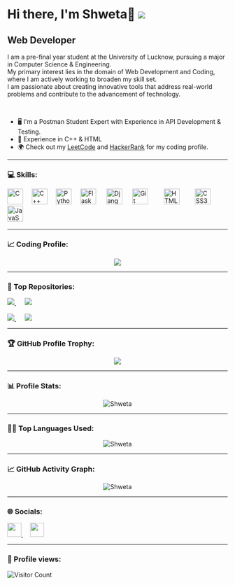  # Hi there, I'm Shweta👋 <a href="https://www.github.com/Shwet310" target="_blank" rel="noreferrer"><img src="https://img.shields.io/github/followers/Shwet310?logo=github&style=for-the-badge&color=0891b2&labelColor=1c1917" /></a>

Web Developer
--------------------------------------

I am a pre-final year student at the University of Lucknow, pursuing a major in Computer Science & Engineering.  
My primary interest lies in the domain of Web Development and Coding, where I am actively working to broaden my skill set.  
I am passionate about creating innovative tools that address real-world problems and contribute to the advancement of technology.

<br>

- 🖥️ I'm a Postman Student Expert with Experience in API Development & Testing.
- 🧠 Experience in C++ & HTML
- 🌍 Check out my [LeetCode](https://leetcode.com/shwet_a) and [HackerRank](https://www.hackerrank.com/profile/shweta3109555) for my coding profile.


---

### 💻 Skills:
<p align="left">
<a href="https://docs.microsoft.com/en-us/cpp/?view=msvc-170" target="_blank" rel="noreferrer"><img src="https://raw.githubusercontent.com/danielcranney/readme-generator/main/public/icons/skills/c-colored.svg" width="36" height="36" alt="C" /></a>&nbsp;&nbsp;&nbsp;&nbsp;
<a href="https://docs.microsoft.com/en-us/cpp/?view=msvc-170" target="_blank" rel="noreferrer"><img src="https://raw.githubusercontent.com/danielcranney/readme-generator/main/public/icons/skills/cplusplus-colored.svg" width="36" height="36" alt="C++" /></a>&nbsp;&nbsp;&nbsp;&nbsp;
<a href="https://www.python.org/" target="_blank" rel="noreferrer"><img src="https://github.com/danielcranney/profileme-dev/blob/main/public/icons/skills/python-colored.svg" width="36" height="36" alt="Python" /></a>&nbsp;&nbsp;&nbsp;&nbsp;
<a href="https://flask.palletsprojects.com/en/3.0.x/" target="_blank" rel="noreferrer"><img src="https://raw.githubusercontent.com/danielcranney/profileme-dev/main/public/icons/skills/flask-dark.svg" width="36" height="36" alt="Flask" /></a>&nbsp;&nbsp;&nbsp;&nbsp; 
<a href="https://www.djangoproject.com/" target="_blank" rel="noreferrer"><img src="https://github.com/danielcranney/profileme-dev/blob/main/public/icons/skills/django-colored.svg" width="36" height="36" alt="Django" /></a>&nbsp;&nbsp;&nbsp;&nbsp; 
<a href="https://git-scm.com/" target="_blank" rel="noreferrer"><img src="https://raw.githubusercontent.com/danielcranney/readme-generator/main/public/icons/skills/git-colored.svg" width="36" height="36" alt="Git" /></a>&nbsp;&nbsp;&nbsp;&nbsp;    
<a href="https://developer.mozilla.org/en-US/docs/Glossary/HTML5" target="_blank" rel="noreferrer"><img src="https://raw.githubusercontent.com/danielcranney/readme-generator/main/public/icons/skills/html5-colored.svg" width="36" height="36" alt="HTML5" /></a>&nbsp;&nbsp;&nbsp;&nbsp;    
<a href="https://www.w3.org/TR/CSS/#css" target="_blank" rel="noreferrer"><img src="https://raw.githubusercontent.com/danielcranney/readme-generator/main/public/icons/skills/css3-colored.svg" width="36" height="36" alt="CSS3" /></a>&nbsp;&nbsp;&nbsp;&nbsp;
<a href="https://developer.mozilla.org/en-US/docs/Web/JavaScript" target="_blank" rel="noreferrer"><img src="https://raw.githubusercontent.com/danielcranney/readme-generator/main/public/icons/skills/javascript-colored.svg " width="36" height="36" alt="JavaScript" /></a>&nbsp;&nbsp;&nbsp;&nbsp;
</p>



---

### 📈 Coding Profile:
<p align="center">
  <a target="_blank" href="https://leetcode.com/shwet_a" rel="noopener noreferrer">
    <img src="https://leetcard.jacoblin.cool/shwet_a?theme=dark&font=Poppins%20Infant&ext=heatmap">
  </a>
</p>

---

### 🏅 Top Repositories:
<div>
  <a href="https://github.com/Shwet310/Amazon-Product-Scraper-App" align="left">
    <img src="https://github-readme-stats-git-masterrstaa-rickstaa.vercel.app/api/pin/?username=Shwet310&repo=Amazon-Product-Scraper-App&title_color=0891b2&text_color=ffffff&icon_color=0891b2&bg_color=1c1917&hide_border=true&locale=en" />
  </a>
  &nbsp;&nbsp;&nbsp;&nbsp;
  <a href="https://github.com/Shwet310/A-Real-time-Chat-Application" align="right">
    <img src="https://github-readme-stats-git-masterrstaa-rickstaa.vercel.app/api/pin/?username=Shwet310&repo=A-Real-time-Chat-Application&title_color=0891b2&text_color=ffffff&icon_color=0891b2&bg_color=1c1917&hide_border=true&locale=en" />
  </a>
  <br><br>
  <a href="https://github.com/Shwet310/Weather-detector" align="left">
    <img src="https://github-readme-stats-git-masterrstaa-rickstaa.vercel.app/api/pin/?username=Shwet310&repo=Weather-detector&title_color=0891b2&text_color=ffffff&icon_color=0891b2&bg_color=1c1917&hide_border=true&locale=en" />
  </a>
  &nbsp;&nbsp;&nbsp;&nbsp;
  <a href="https://github.com/Shwet310/House-Price-Predictor" align="right">
    <img src="https://github-readme-stats-git-masterrstaa-rickstaa.vercel.app/api/pin/?username=Shwet310&repo=House-Price-Predictor&title_color=0891b2&text_color=ffffff&icon_color=0891b2&bg_color=1c1917&hide_border=true&locale=en" />
  </a>
</div>

---

### 🏆 GitHub Profile Trophy:

<p align="center">                                              
   <a href="https://github.com/ryo-ma/github-profile-trophy">
    <img src="https://github-profile-trophy.vercel.app/?username=Shwet310&column=8&theme=darkhub&no-frame=true&no-bg=true&rank=SSS,SS,S,AAA,AA,A,B,C,SECRET"/>
  </a>
</p>

---

### 📊 Profile Stats:

<p align="center">
  <img src = "https://readme-stats-hazel-two.vercel.app/api?username=Shwet310&bg_color=30,e96443,904e95&title_color=fff&text_color=fff" alt="Shweta" />
</p>

---

### 👨‍💻 Top Languages Used:

<p align="center">
  <img src = "https://readme-stats-hazel-two.vercel.app/api/top-langs/?username=Shwet310&langs_count=10&title_color=0891b2&text_color=ffffff&icon_color=0891b2&bg_color=1c1917&hide_border=true&locale=en&custom_title=Top%20%Languages" alt="Shweta" />
</p>

---

### 📈 GitHub Activity Graph:

<p align="center">
  <img src = "https://github-readme-streak-stats.herokuapp.com?user=Shwet310&theme=radical&ring=DD2727&fire=DD2727&dates=DD6227&sideNums=176FC5&sideLabels=1E90FF" alt="Shweta" />
</p>
  
---
                    
### 🌐 Socials:
<p align="left">
    <a href="https://www.github.com/Shwet310" target="_blank" rel="noreferrer">
        <picture>
            <source media="(prefers-color-scheme: dark)" srcset="
          https://raw.githubusercontent.com/danielcranney/readme-generator/main/public/icons/socials/github-dark.svg" />
            <source media="(prefers-color-scheme: light)" srcset="
          https://raw.githubusercontent.com/danielcranney/readme-generator/main/public/icons/socials/github.svg" />
            <img src="https://raw.githubusercontent.com/danielcranney/readme-generator/main/public/icons/socials/github.svg"
                width="32" height="32" />
        </picture>
    </a>
       
    <a href="https://www.linkedin.com/in/shweta-b27a58228/" target="_blank" rel="noreferrer">
        <picture>
            <source media="(prefers-color-scheme: dark)" srcset="
          https://raw.githubusercontent.com/danielcranney/readme-generator/main/public/icons/socials/linkedin-dark.svg" />
            <source media="(prefers-color-scheme: light)" srcset="
          https://raw.githubusercontent.com/danielcranney/readme-generator/main/public/icons/socials/linkedin.svg" />
            <img src="https://raw.githubusercontent.com/danielcranney/readme-generator/main/public/icons/socials/linkedin.svg"
                width="32" height="32" />
        </picture>
    </a>
</p>

---

### 👀 Profile views:

![Visitor Count](https://profile-counter.glitch.me/Shwet310/count.svg)
